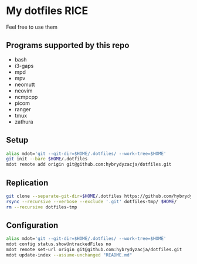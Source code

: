 # My dotfiles RICE
Feel free to use them

## Programs supported by this repo
+ bash
+ i3-gaps
+ mpd
+ mpv
+ neomutt
+ neovim
+ ncmpcpp
+ picom
+ ranger
+ tmux
+ zathura

## Setup
```sh
alias mdot='git --git-dir=$HOME/.dotfiles/ --work-tree=$HOME'
git init --bare $HOME/.dotfiles
mdot remote add origin git@github.com:hybrydyzacja/dotfiles.git
```

## Replication
```sh
git clone --separate-git-dir=$HOME/.dotfiles https://github.com/hybrydyzacja/dotfiles.git dotfiles-tmp
rsync --recursive --verbose --exclude '.git' dotfiles-tmp/ $HOME/
rm --recursive dotfiles-tmp
```

## Configuration
```sh
alias mdot='git --git-dir=$HOME/.dotfiles/ --work-tree=$HOME'
mdot config status.showUntrackedFiles no
mdot remote set-url origin git@github.com:hybrydyzacja/dotfiles.git
mdot update-index --assume-unchanged "README.md"
```
